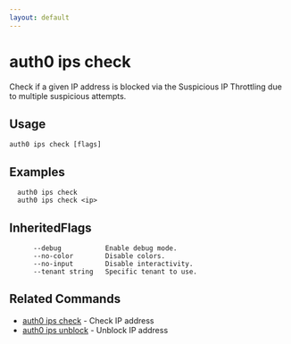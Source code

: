 ```yaml
---
layout: default
---
```

# auth0 ips check

Check if a given IP address is blocked via the Suspicious IP Throttling due to multiple suspicious attempts.

## Usage
```
auth0 ips check [flags]
```

## Examples

```
  auth0 ips check
  auth0 ips check <ip>
```




## InheritedFlags

```
      --debug           Enable debug mode.
      --no-color        Disable colors.
      --no-input        Disable interactivity.
      --tenant string   Specific tenant to use.
```


## Related Commands

- [auth0 ips check](auth0_ips_check.md) - Check IP address
- [auth0 ips unblock](auth0_ips_unblock.md) - Unblock IP address


